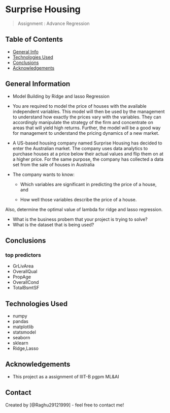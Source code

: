 # Surprise Housing 
> Assignment : Advance Regression


## Table of Contents
* [General Info](#general-information)
* [Technologies Used](#technologies-used)
* [Conclusions](#conclusions)
* [Acknowledgements](#acknowledgements)

<!-- You can include any other section that is pertinent to your problem -->

## General Information
- Model Building by Ridge and lasso Regression 
- You are required to model the price of houses with the available independent variables. This model will then be used by the management to understand how exactly the prices vary with the variables. They can accordingly manipulate the strategy of the firm and concentrate on areas that will yield high returns. Further, the model will be a good way for management to understand the pricing dynamics of a new market.
- A US-based housing company named Surprise Housing has decided to enter the Australian market. The company uses data analytics to purchase houses at a price below their actual values and flip them on at a higher price. For the same purpose, the company has collected a data set from the sale of houses in Australia
- The company wants to know:

  - Which variables are significant in predicting the price of a house, and

  - How well those variables describe the price of a house.

 

Also, determine the optimal value of lambda for ridge and lasso regression.
- What is the business probem that your project is trying to solve?
- What is the dataset that is being used?

<!-- You don't have to answer all the questions - just the ones relevant to your project. -->

## Conclusions
 ### top predictors
- GrLivArea         
- OverallQual      
- PropAge          
- OverallCond        
- TotalBsmtSF                       

<!-- You don't have to answer all the questions - just the ones relevant to your project. -->


## Technologies Used
- numpy
- pandas
- matplotlib
- statsmodel
- seaborn
- sklearn
- Ridge,Lasso

<!-- As the libraries versions keep on changing, it is recommended to mention the version of library used in this project -->

## Acknowledgements

- This project as a assignment of IIIT-B pgpm ML&AI



## Contact
Created by [@Raghu29121999] - feel free to contact me!

